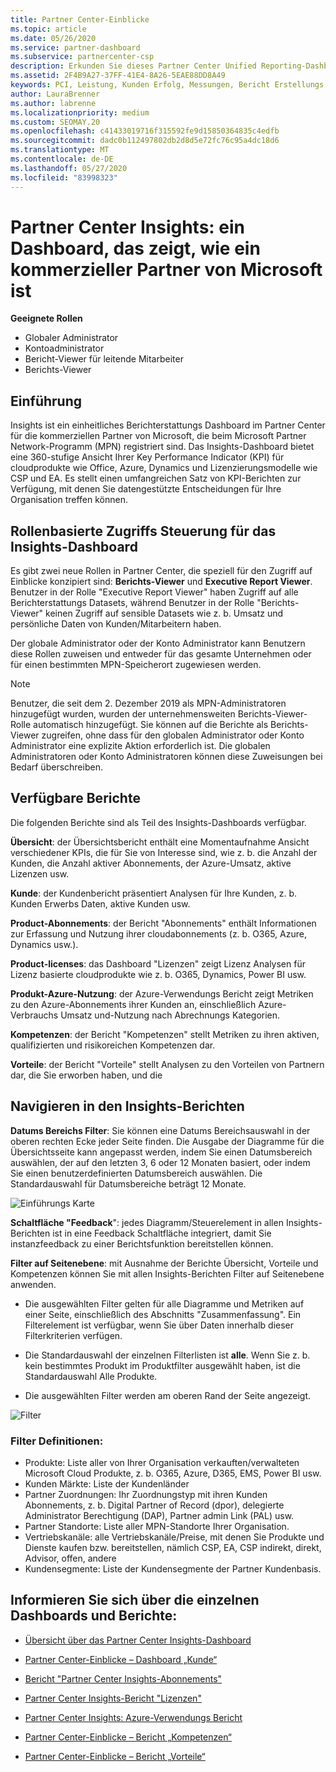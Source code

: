 ```yaml
---
title: Partner Center-Einblicke
ms.topic: article
ms.date: 05/26/2020
ms.service: partner-dashboard
ms.subservice: partnercenter-csp
description: Erkunden Sie dieses Partner Center Unified Reporting-Dashboard. Sehen Sie sich an, wie Sie in KPIs für Vertrieb und Bereitstellung, Kunden Entwicklung und vieles mehr tun.
ms.assetid: 2F4B9A27-37FF-41E4-8A26-5EAE88DD8A49
keywords: PCI, Leistung, Kunden Erfolg, Messungen, Bericht Erstellungs Daten
author: LauraBrenner
ms.author: labrenne
ms.localizationpriority: medium
ms.custom: SEOMAY.20
ms.openlocfilehash: c41433019716f315592fe9d15850364835c4edfb
ms.sourcegitcommit: dadc0b112497802db2d8d5e72fc76c95a4dc18d6
ms.translationtype: MT
ms.contentlocale: de-DE
ms.lasthandoff: 05/27/2020
ms.locfileid: "83998323"
---
```

# <a name="partner-center-insights---a-dashboard-that-shows-how-a-microsoft-commercial-partner-is-doing"></a>Partner Center Insights: ein Dashboard, das zeigt, wie ein kommerzieller Partner von Microsoft ist

**Geeignete Rollen**
- Globaler Administrator
- Kontoadministrator
- Bericht-Viewer für leitende Mitarbeiter
- Berichts-Viewer

## <a name="introduction"></a>Einführung

Insights ist ein einheitliches Berichterstattungs Dashboard im Partner Center für die kommerziellen Partner von Microsoft, die beim Microsoft Partner Network-Programm (MPN) registriert sind. Das Insights-Dashboard bietet eine 360-stufige Ansicht Ihrer Key Performance Indicator (KPI) für cloudprodukte wie Office, Azure, Dynamics und Lizenzierungsmodelle wie CSP und EA. Es stellt einen umfangreichen Satz von KPI-Berichten zur Verfügung, mit denen Sie datengestützte Entscheidungen für Ihre Organisation treffen können. 

## <a name="role-based-access-control-to-the-insights-dashboard"></a>Rollenbasierte Zugriffs Steuerung für das Insights-Dashboard

Es gibt zwei neue Rollen in Partner Center, die speziell für den Zugriff auf Einblicke konzipiert sind: **Berichts-Viewer** und **Executive Report Viewer**. Benutzer in der Rolle "Executive Report Viewer" haben Zugriff auf alle Berichterstattungs Datasets, während Benutzer in der Rolle "Berichts-Viewer" keinen Zugriff auf sensible Datasets wie z. b. Umsatz und persönliche Daten von Kunden/Mitarbeitern haben. 

Der globale Administrator oder der Konto Administrator kann Benutzern diese Rollen zuweisen und entweder für das gesamte Unternehmen oder für einen bestimmten MPN-Speicherort zugewiesen werden.  

>[!Note] 
>Benutzer, die seit dem 2. Dezember 2019 als MPN-Administratoren hinzugefügt wurden, wurden der unternehmensweiten Berichts-Viewer-Rolle automatisch hinzugefügt. Sie können auf die Berichte als Berichts-Viewer zugreifen, ohne dass für den globalen Administrator oder Konto Administrator eine explizite Aktion erforderlich ist. Die globalen Administratoren oder Konto Administratoren können diese Zuweisungen bei Bedarf überschreiben. 

## <a name="reports-available"></a>Verfügbare Berichte

Die folgenden Berichte sind als Teil des Insights-Dashboards verfügbar.

**Übersicht**: der Übersichtsbericht enthält eine Momentaufnahme Ansicht verschiedener KPIs, die für Sie von Interesse sind, wie z. b. die Anzahl der Kunden, die Anzahl aktiver Abonnements, der Azure-Umsatz, aktive Lizenzen usw.

**Kunde**: der Kundenbericht präsentiert Analysen für Ihre Kunden, z. b. Kunden Erwerbs Daten, aktive Kunden usw.

**Product-Abonnements**: der Bericht "Abonnements" enthält Informationen zur Erfassung und Nutzung ihrer cloudabonnements (z. b. O365, Azure, Dynamics usw.).

**Product-licenses**: das Dashboard "Lizenzen" zeigt Lizenz Analysen für Lizenz basierte cloudprodukte wie z. b. O365, Dynamics, Power BI usw.

**Produkt-Azure-Nutzung**: der Azure-Verwendungs Bericht zeigt Metriken zu den Azure-Abonnements ihrer Kunden an, einschließlich Azure-Verbrauchs Umsatz und-Nutzung nach Abrechnungs Kategorien.

**Kompetenzen**: der Bericht "Kompetenzen" stellt Metriken zu ihren aktiven, qualifizierten und risikoreichen Kompetenzen dar.

**Vorteile**: der Bericht "Vorteile" stellt Analysen zu den Vorteilen von Partnern dar, die Sie erworben haben, und die

## <a name="navigating-the-insights-reports"></a>Navigieren in den Insights-Berichten

**Datums Bereichs Filter**: Sie können eine Datums Bereichsauswahl in der oberen rechten Ecke jeder Seite finden. Die Ausgabe der Diagramme für die Übersichtsseite kann angepasst werden, indem Sie einen Datumsbereich auswählen, der auf den letzten 3, 6 oder 12 Monaten basiert, oder indem Sie einen benutzerdefinierten Datumsbereich auswählen. Die Standardauswahl für Datumsbereiche beträgt 12 Monate. 

![Einführungs Karte](images/pci/intro1.png)

**Schaltfläche "Feedback**": jedes Diagramm/Steuerelement in allen Insights-Berichten ist in eine Feedback Schaltfläche integriert, damit Sie instanzfeedback zu einer Berichtsfunktion bereitstellen können. 

 
**Filter auf Seitenebene**: mit Ausnahme der Berichte Übersicht, Vorteile und Kompetenzen können Sie mit allen Insights-Berichten Filter auf Seitenebene anwenden. 

- Die ausgewählten Filter gelten für alle Diagramme und Metriken auf einer Seite, einschließlich des Abschnitts "Zusammenfassung". Ein Filterelement ist verfügbar, wenn Sie über Daten innerhalb dieser Filterkriterien verfügen. 

- Die Standardauswahl der einzelnen Filterlisten ist **alle**. Wenn Sie z. b. kein bestimmtes Produkt im Produktfilter ausgewählt haben, ist die Standardauswahl Alle Produkte.

- Die ausgewählten Filter werden am oberen Rand der Seite angezeigt. 

![Filter](images/pci/filters.png)

### <a name="filters-definitions"></a>Filter Definitionen:

- Produkte: Liste aller von Ihrer Organisation verkauften/verwalteten Microsoft Cloud Produkte, z. b. O365, Azure, D365, EMS, Power BI usw.
- Kunden Märkte: Liste der Kundenländer
- Partner Zuordnungen: Ihr Zuordnungstyp mit ihren Kunden Abonnements, z. b. Digital Partner of Record (dpor), delegierte Administrator Berechtigung (DAP), Partner admin Link (PAL) usw. 
- Partner Standorte: Liste aller MPN-Standorte Ihrer Organisation.
- Vertriebskanäle: alle Vertriebskanäle/Preise, mit denen Sie Produkte und Dienste kaufen bzw. bereitstellen, nämlich CSP, EA, CSP indirekt, direkt, Advisor, offen, andere
- Kundensegmente: Liste der Kundensegmente der Partner Kundenbasis.

## <a name="read-about-each-of-the-dashboards-and-reports"></a>Informieren Sie sich über die einzelnen Dashboards und Berichte:

- [Übersicht über das Partner Center Insights-Dashboard](pci-overview-report.md)

- [Partner Center-Einblicke – Dashboard „Kunde“](pci-customer-report.md)

- [Bericht "Partner Center Insights-Abonnements"](pci-product-subscriptions-report.md)

- [Partner Center Insights-Bericht "Lizenzen"](pci-product-licenses-report.md)

- [Partner Center Insights: Azure-Verwendungs Bericht](pci-azure-usage-report.md)

- [Partner Center-Einblicke – Bericht „Kompetenzen“](pci-competencies-report.md)

- [Partner Center-Einblicke – Bericht „Vorteile“](pci-benefits-report.md)
